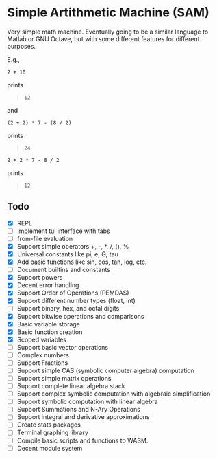# Simple Artithmetic Machine (SAM)
Very simple math machine. Eventually going to be a similar language to Matlab or GNU Octave, but with some different features for different purposes.

E.g.,

```
2 + 10
```
prints
> `12`

and

```
(2 + 2) * 7 - (8 / 2)
```
prints 
> `24`

```
2 + 2 * 7 - 8 / 2
```
prints
> `12`

## Todo

- [x] REPL
- [ ] Implement tui interface with tabs
- [ ] from-file evaluation
- [x] Support simple operators +, -, *, /, (), %
- [x] Universal constants like pi, e, G, tau
- [x] Add basic functions like sin, cos, tan, log, etc.
- [ ] Document builtins and constants
- [x] Support powers
- [x] Decent error handling
- [x] Support Order of Operations (PEMDAS)
- [x] Support different number types (float, int)
- [ ] Support binary, hex, and octal digits
- [x] Support bitwise operations and comparisons
- [x] Basic variable storage
- [x] Basic function creation
- [x] Scoped variables
- [ ] Support basic vector operations
- [ ] Complex numbers
- [ ] Support Fractions
- [ ] Support simple CAS (symbolic computer algebra) computation
- [ ] Support simple matrix operations
- [ ] Support complete linear algebra stack
- [ ] Support complex symbolic computation with algebraic simplification
- [ ] Support symbolic computation with linear algebra
- [ ] Support Summations and N-Ary Operations
- [ ] Support integral and derivative approximations
- [ ] Create stats packages
- [ ] Terminal graphing library
- [ ] Compile basic scripts and functions to WASM.
- [ ] Decent module system
